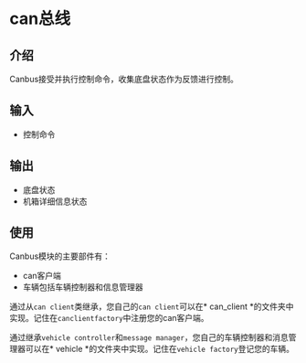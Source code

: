 # can总线

## 介绍
  Canbus接受并执行控制命令，收集底盘状态作为反馈进行控制。  

## 输入
  * 控制命令  

## 输出
  * 底盘状态  
  * 机箱详细信息状态  

## 使用
  Canbus模块的主要部件有：  
  * can客户端  
  * 车辆包括车辆控制器和信息管理器  

  
 通过从`can client`类继承，您自己的`can client`可以在* can_client *的文件夹中实现。记住在`canclientfactory`中注册您的can客户端。  

 通过继承`vehicle controller`和`message manager`，您自己的车辆控制器和消息管理器可以在* vehicle *的文件夹中实现。记住在`vehicle factory`登记您的车辆。  
